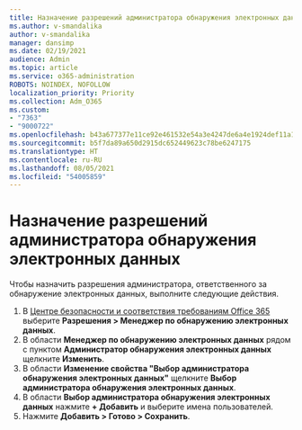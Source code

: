 ```yaml
---
title: Назначение разрешений администратора обнаружения электронных данных
ms.author: v-smandalika
author: v-smandalika
manager: dansimp
ms.date: 02/19/2021
audience: Admin
ms.topic: article
ms.service: o365-administration
ROBOTS: NOINDEX, NOFOLLOW
localization_priority: Priority
ms.collection: Adm_O365
ms.custom:
- "7363"
- "9000722"
ms.openlocfilehash: b43a677377e11ce92e461532e54a3e4247de6a4e1924def11a14f4956b3d8de8
ms.sourcegitcommit: b5f7da89a650d2915dc652449623c78be6247175
ms.translationtype: HT
ms.contentlocale: ru-RU
ms.lasthandoff: 08/05/2021
ms.locfileid: "54005859"
---
```

# <a name="assign-ediscovery-administrator-permissions"></a>Назначение разрешений администратора обнаружения электронных данных

Чтобы назначить разрешения администратора, ответственного за обнаружение электронных данных, выполните следующие действия.

1. В [Центре безопасности и соответствия требованиям Office 365](https://sip.protection.office.com/) выберите **Разрешения > Менеджер по обнаружению электронных данных**.
2. В области **Менеджер по обнаружению электронных данных** рядом с пунктом **Администратор обнаружения электронных данных** щелкните **Изменить**.
3. В области **Изменение свойства "Выбор администратора обнаружения электронных данных"** щелкните **Выбор администратора обнаружения электронных данных**.
4. В области **Выбор администратора обнаружения электронных данных** нажмите **+ Добавить** и выберите имена пользователей.
5. Нажмите **Добавить > Готово > Сохранить**.